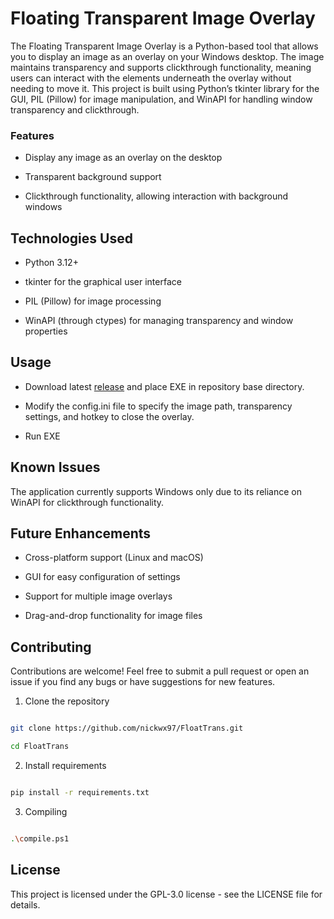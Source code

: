 # Floating Transparent Image Overlay

The Floating Transparent Image Overlay is a Python-based tool that allows you to display an image as an overlay on your Windows desktop. The image maintains transparency and supports clickthrough functionality, meaning users can interact with the elements underneath the overlay without needing to move it. This project is built using Python’s tkinter library for the GUI, PIL (Pillow) for image manipulation, and WinAPI for handling window transparency and clickthrough.

  

### Features

- Display any image as an overlay on the desktop

- Transparent background support

- Clickthrough functionality, allowing interaction with background windows

  

## Technologies Used

- Python 3.12+

- tkinter for the graphical user interface

- PIL (Pillow) for image processing

- WinAPI (through ctypes) for managing transparency and window properties

  

## Usage

- Download latest [release](https://github.com/nickwx97/FloatTrans/releases) and place EXE in repository base directory.

- Modify the config.ini file to specify the image path, transparency settings, and hotkey to close the overlay.

- Run EXE

  

## Known Issues

The application currently supports Windows only due to its reliance on WinAPI for clickthrough functionality.

  

## Future Enhancements

- Cross-platform support (Linux and macOS)

- GUI for easy configuration of settings

- Support for multiple image overlays

- Drag-and-drop functionality for image files

  

## Contributing

Contributions are welcome! Feel free to submit a pull request or open an issue if you find any bugs or have suggestions for new features.

1. Clone the repository

```bash

git clone https://github.com/nickwx97/FloatTrans.git

cd FloatTrans

```

2. Install requirements

```bash

pip install -r requirements.txt

```

3. Compiling

```bash

.\compile.ps1

```

  

## License

This project is licensed under the GPL-3.0 license - see the LICENSE file for details.
